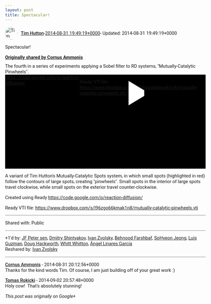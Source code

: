 ```yaml
---
layout: post
title: Spectacular!
---
```


<html><head><meta charset="utf-8"><title>Spectacular!</title><style>body {font: 11pt Roboto, Arial, sans-serif; max-width: 640px; margin: 24px;}.author-photo {border-radius: 50%; margin-right: 10px; width: 40px;}.author {font-weight: 500;}.main-content {margin: 15px 0 15px;}.post-title {font-weight: bold;}.location {display: block; margin-top: 15px;}.location img {float: left; margin-right: 5px; width: 20px;}.media-link {display: inline-block; max-width: 100%; vertical-align: top;}.media-link p {margin-top: 5px; max-height: 4em; overflow: scroll;}.media {max-height: 100vh; max-width: 100%;}.video-placeholder {background: black; display: flex; height: 300px; max-width: 100%; width: 640px;}.play-icon {border-bottom: 30px solid transparent; border-left: 50px solid white; border-top: 30px solid transparent; color: white; margin: auto;}.album {max-height: 800px; overflow: scroll; width: calc(100vw - 48px);}.album .media-link {margin-right: 5px; max-width: 250px;}.album .media {max-height: 250px;}.link-embed {border-top: 1px solid lightgrey; display: block; margin-top: 20px;}.link-embed img {max-width: 100%;}.inline-link-embed {display: block;}.inline-link-embed img {vertical-align: middle;}.link-title {display: inline-block; font-size: medium; font-weight: 300; padding-left: 1em;}.reshare-attribution {display: block; font-weight: bold; margin-bottom: 10px;}.poll-image {margin-bottom: 5px; max-height: 300px; max-width: 500px;}.poll-choice {align-items: center; display: flex; margin-bottom: 5px; max-width: 500px;}.poll-choice-percentage {background-color: lightblue; height: 100%; left: 0; position: absolute; z-index: -1;}.poll-choice-selected {margin-right: 5px;}.poll-choice-results {border: 1px solid lightgray; border-radius: 5px; display: flex; line-height: 40px; overflow: hidden; padding: 0 8px; position: relative;}.poll-choice-results, .poll-choice-description {flex-grow: 1; margin-right: 10px;}.poll-choice-image {width: 100%;}.poll-choice-image, .poll-choice-image img {max-height: 40px; max-width: 100px;}.poll-choice-votes {max-height: 100px; overflow: auto;}.plus-entity-embed {color: black; display: block; text-decoration: none;}.plus-entity-embed-cover-photo {max-height: 300px; max-width: 100%;}.plus-entity-embed-info {padding: 0 1em 1em;}.plus-entity-embed-info h2 {font-weight: 500; margin: 10px 0;}.plus-entity-embed-info p {font-size: small; margin: 0;}.collection-owner-avatar {border-radius: 50%; border: 2px solid white; height: 40px; margin-top: -22px;}.visibility {padding: 1em 0; border-top: 1px solid grey;}.post-activity {padding: 1em 0; border-top: 1px solid grey;}.comments {border-top: 1px solid gray; padding-top: 1em;}.comment + .comment {margin-top: 1em;}.comment .media-link, .comment .inline-link-embed {margin-top: 5px;}</style></head><body><div style="margin-bottom:1em;"><div style="display:flex; align-items:center"><img class="author-photo" src="https://lh4.googleusercontent.com/-epo4ZZKNqEw/AAAAAAAAAAI/AAAAAAAAVSU/qu3LpcHEnoQ/s64-c/photo.jpg" alt="Tim Hutton"><a href="https://plus.google.com/+TimHutton" target="_blank" class="author">Tim Hutton</a> - <a target="_blank" href="https://plus.google.com/+TimHutton/posts/hRFMMmaV5n3">2014-08-31 19:49:19+0000</a><span> - Updated: 2014-08-31 19:49:19+0000</span></div><div class="main-content">Spectacular!</div><div><a target="_blank" href="https://plus.google.com/+CornusAmmonis/posts/X7qqxsA3srY" class="reshare-attribution">Originally shared by Cornus Ammonis</a>The fourth in a series of experiments applying a Sobel filter to RD systems,  &quot;Mutually-Catalytic Pinwheels&quot;.<a href="https://www.youtube.com/watch?v=VPO9wDJ28pc&amp;feature=autoshare" target="_blank" class="media-link"><div class="video-placeholder" title="A variant of Tim Hutton&#39;s Mutually-Catalytic Spots system, in which small spots (highlighted in red) follow the contours of large spots, creating &quot;pinwheels&quot;. Small spots in the interior of large spots travel clockwise, while small spots on the exterior travel counter-clockwise.



Created using Ready https://code.google.com/p/reaction-diffusion/

Ready VTI file: https://www.dropbox.com/s/l96zgo66kmak1n8/mutually-catalytic-pinwheels.vti"><span class="play-icon"></span></div><p>A variant of Tim Hutton&#39;s Mutually-Catalytic Spots system, in which small spots (highlighted in red) follow the contours of large spots, creating &quot;pinwheels&quot;. Small spots in the interior of large spots travel clockwise, while small spots on the exterior travel counter-clockwise.



Created using Ready https://code.google.com/p/reaction-diffusion/

Ready VTI file: https://www.dropbox.com/s/l96zgo66kmak1n8/mutually-catalytic-pinwheels.vti</p></a></div></div><div class="visibility">Shared with: Public</div><div class="post-activity"><div class="plus-oners">+1'd by: <a href="https://plus.google.com/108720281990932338427">JF Peter sen</a>, <a href="https://plus.google.com/116542359168957860292">Dmitry Shintyakov</a>, <a href="https://plus.google.com/110973063220214963934">Ivan Zvolsky</a>, <a href="https://plus.google.com/+BehnoodFarshbaf">Behnood Farshbaf</a>, <a href="https://plus.google.com/+SoHyeonJeong">SoHyeon Jeong</a>, <a href="https://plus.google.com/+LuisGuzmanJr">Luis Guzman</a>, <a href="https://plus.google.com/111750881748363551870">Doug Hackworth</a>, <a href="https://plus.google.com/+WhittWhitton">Whitt Whitton</a>, <a href="https://plus.google.com/+ÁngelLinaresGarcía">Ángel Linares García</a></div><div class="resharers">Reshared by: <a href="https://plus.google.com/110973063220214963934">Ivan Zvolsky</a></div></div><div class="comments"><div class="comment"><a target="_blank" href="https://plus.google.com/+CornusAmmonis" class="author">Cornus Ammonis</a><span class="time"> - 2014-08-31 20:12:56+0000</span><div class="comment-content">Thanks for the kind words Tim. Of course, I am just building off of your great work :)</div></div><div class="comment"><a target="_blank" href="https://plus.google.com/101931654670949595310" class="author">Tomas Rokicki</a><span class="time"> - 2014-09-02 20:57:48+0000</span><div class="comment-content">Holy cow!  That&#39;s absolutely stunning!</div></div></div></body></html>

<i>This post was originally on Google+</i>